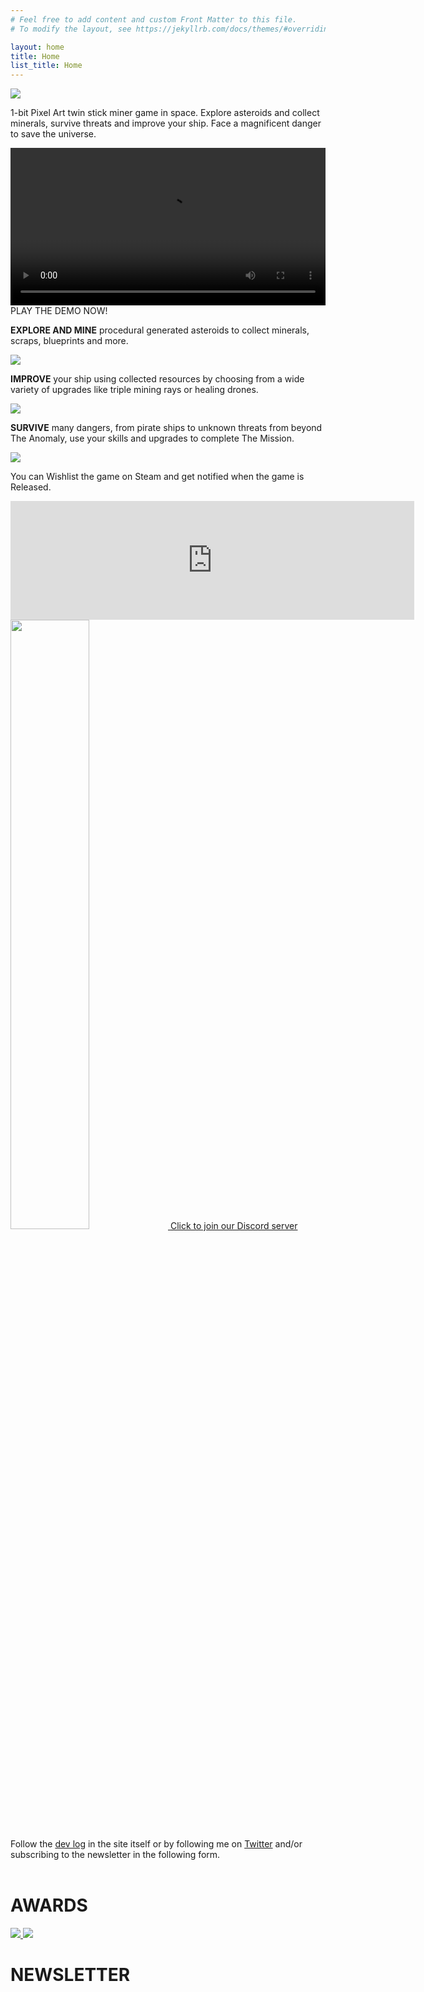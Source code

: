 ```yaml
---
# Feel free to add content and custom Front Matter to this file.
# To modify the layout, see https://jekyllrb.com/docs/themes/#overriding-theme-defaults

layout: home
title: Home
list_title: Home
---
```


<!-- MailerLite Universal -->
<script>
    (function(w,d,e,u,f,l,n){w[f]=w[f]||function(){(w[f].q=w[f].q||[])
    .push(arguments);},l=d.createElement(e),l.async=1,l.src=u,
    n=d.getElementsByTagName(e)[0],n.parentNode.insertBefore(l,n);})
    (window,document,'script','https://assets.mailerlite.com/js/universal.js','ml');
    ml('account', '692118');
</script>
<!-- End MailerLite Universal -->

<div class="post-image">
<img src="/assets/marketing/header.png" />
</div>

1-bit Pixel Art twin stick miner game in space. Explore asteroids and collect minerals, survive threats and improve your ship. Face a magnificent danger to save the universe.

<!-- div class="post-image">
<video controls>
  <source src="/assets/shipminer.mp4" type="video/mp4">
  Your browser does not support the video tag.
</video> 
</div 

<div class="post-image">
<img src="/assets/shipminer-mining-01.gif" />
</div>-->

<!--
# About the game
Play as a miner, traveling in your ship from asteroid to asteroid to find and collect the most important and valuable minerals. Survive attacks from an unknown and mysterious threat that is putting all existence in danger. Improve your ship and build the ultimate artifact and save the galaxy and all living beings with it. You might die, but another miner will continue your mission.
-->

<div class="post-image">
<video controls width="100%">
  <source src="/assets/videos/shipminer-demo-announcement-rc1.mp4" type="video/mp4">
  Your browser does not support the video tag.
</video> 
<span>PLAY THE DEMO NOW!</span>
</div>

__EXPLORE AND MINE__ procedural generated asteroids to collect minerals, scraps, blueprints and more.

<div class="post-image">
<img src="/assets/marketing/steam_description_explore_02.gif" />
</div>

__IMPROVE__ your ship using collected resources by choosing from a wide variety of upgrades like triple mining rays or healing drones.

<div class="post-image">
<img src="/assets/marketing/steam_description_improve_02.gif" />
</div>

__SURVIVE__ many dangers, from pirate ships to unknown threats from beyond The Anomaly, use your skills and upgrades to complete The Mission.

<div class="post-image">
<img src="/assets/marketing/steam_description_survive_02.gif" />
</div>

<!--div class="post-image">
<iframe width="560" height="315" src="https://www.youtube-nocookie.com/embed/-TovoWd7ou0?si=vqihGODUSFTCNVp6" title="YouTube video player" frameborder="0" allow="accelerometer; autoplay; clipboard-write; encrypted-media; gyroscope; picture-in-picture; web-share" referrerpolicy="strict-origin-when-cross-origin" allowfullscreen></iframe>
</div-->

You can Wishlist the game on Steam and get notified when the game is Released.

<div align="center">
<iframe src="https://store.steampowered.com/widget/4028800/?utm_source=homepage&utm_campaign=announcement" frameborder="0" width="646" height="190"></iframe>
</div>

<div class="post-image">
<a href="https://discord.com/invite/h8pBSNkzXd">
<img src="/images/Discord-Logo-Blurple.png" width="50%" />
<span>Click to join our Discord server</span>
</a>
</div>

<div>
  Follow the <a href="devlog">dev log</a> in the site itself or by following me on <a href="https://twitter.com/arielsan">Twitter</a> and/or subscribing to the newsletter in the following form.
</div>

<br/>

<!--
# Announcement Trailer

<div class="post-image">
  <video controls width="640">
    <source src="/assets/marketing/announcement_teaser.mp4" type="video/mp4">
    Your browser does not support the video tag.
  </video>
</div>
-->

<div class="post-image">
  <h1>AWARDS</h1>
<a href="https://cavi.uy/conavi/">
<img src="/assets/uruguayan-game-awards-innovation-badge-small.png" />
<img src="/assets/uruguay-game-awards-indie-rising-star-2024-finalist.png" />
</a>
</div>

<div class="post-image">
  <h1>NEWSLETTER</h1>
</div>

<div class="ml-embedded" data-form="EQ2GGb"></div>





